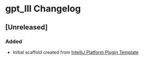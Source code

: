 <!-- Keep a Changelog guide -> https://keepachangelog.com -->

# gpt_lll Changelog

## [Unreleased]
### Added
- Initial scaffold created from [IntelliJ Platform Plugin Template](https://github.com/JetBrains/intellij-platform-plugin-template)
